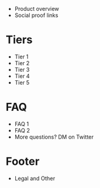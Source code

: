 
- Product overview
- Social proof links

# Tiers

- Tier 1
- Tier 2
- Tier 3
- Tier 4
- Tier 5

# FAQ

- FAQ 1
- FAQ 2
- More questions? DM on Twitter

# Footer

- Legal and Other
